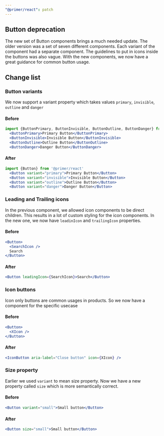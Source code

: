 ```yaml
---
"@primer/react": patch
---
```


## Button deprecation

The new set of Button components brings a much needed update.
The older version was a set of seven different components. Each variant of the component had a separate component.
The guidelines to put in icons inside the buttons was also vague. With the new components, we now have a great guidance for common button usage.

## Change list

### Button variants

We now support a variant property which takes values `primary`, `invisible`, `outline` and `danger`

#### Before

```jsx
import {ButtonPrimary, ButtonInvisible, ButtonOutline, ButtonDanger} from '@primer/react'
  <ButtonPrimary>Primary Button</ButtonPrimary>
  <ButtonInvisible>Invisible Button</ButtonInvisible>
  <ButtonOutline>Outline Button</ButtonOutline>
  <ButtonDanger>Danger Button</ButtonDanger>
```

#### After

```jsx
import {Button} from '@primer/react'
  <Button variant="primary">Primary Button</Button>
  <Button variant="invisible">Invisible Button</Button>
  <Button variant="outline">Outline Button</Button>
  <Button variant="danger">Danger Button</Button>
```

### Leading and Trailing icons

In the previous component, we allowed icon components to be direct children. This results in a lot of custom styling for the icon components.
In the new one, we now have `leadinIcon` and `trailingIcon` properties.

#### Before

```jsx
<Button>
  <SearchIcon />
  Search
</Button>
```

#### After

```jsx
<Button leadingIcon={SearchIcon}>Search</Button>
```

### Icon buttons

Icon only buttons are common usages in products. So we now have a component for the specific usecase

#### Before

```jsx
<Button>
  <XIcon />
</Button>
```

#### After

```jsx
<IconButton aria-label="Close button" icon={XIcon} />
```

### Size property

Earlier we used `variant` to mean size property. Now we have a new property called `size` which is more semantically correct.

#### Before

```jsx
<Button variant="small">Small button</Button>
```

#### After

```jsx
<Button size="small">Small button</Button>
```
